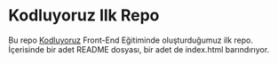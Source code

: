 # Kodluyoruz Ilk Repo
Bu repo [Kodluyoruz](http://kodluyoruz.org)
Front-End Eğitiminde oluşturduğumuz ilk repo. İçerisinde bir adet README dosyası, bir adet de index.html barındırıyor.
